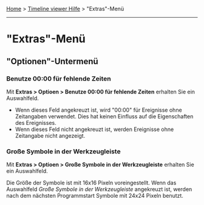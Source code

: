 [Home](..) > [Timeline viewer Hilfe](index.md) > "Extras"-Menü

---

# "Extras"-Menü

## "Optionen"-Untermenü

### Benutze 00:00 für fehlende Zeiten

Mit **Extras > Optioen > Benutze 00:00 für fehlende Zeiten** erhalten Sie ein Auswahlfeld.

-   Wenn dieses Feld angekreuzt ist, wird "00:00" für Ereignisse
    ohne Zeitangaben verwendet. Dies hat keinen Einfluss auf die
    Eigenschaften des Ereignisses.
-   Wenn dieses Feld nicht angekreuzt ist, werden Ereignisse ohne
    Zeitangabe nicht angezeigt.
     
### Große Symbole in der Werkzeugleiste

Mit **Extras > Optioen > Große Symbole in der Werkzeugleiste** erhalten Sie ein Auswahlfeld.

Die Größe der Symbole ist mit 16x16 Pixeln voreingestellt.
Wenn das Auswahlfeld *Große Symbole in der Werkzeugleiste*
angekreuzt ist, werden nach dem nächsten Programmstart
Symbole mit 24x24 Pixeln benutzt.

